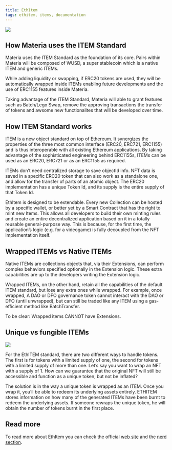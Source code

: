 ```yaml
---
title: EthItem
tags: ethitem, items, documentation
---
```


![](/images/item.jpg)

## How Materia uses the ITEM Standard

Materia uses the ITEM Standard as the foundation of its core. Pairs within Materia will be composed of WUSD, a super stablecoin which is a native ITEM and generic ITEMs.

While adding liquidity or swapping, if ERC20 tokens are used, they will be automatically wrapped inside ITEMs enabling future developments and the use of ERC1155 features inside Materia.

Taking advantage of the ITEM Standard, Materia will able to grant features such as Batch/Lego Swap, remove the approving transactions the transfer of tokens and awsome new functionalites that will be developed over time.

## How ITEM Standard works

ITEM is a new object standard on top of Ethereum. It synergizes the properties of the three most common interface (ERC20, ERC721, ERC1155) and is thus interoperable with all existing Ethereum applications. By taking advantage of the sophisticated engineering behind ERC1155s, ITEMs can be used as an ERC20, ERC721 or as an ERC1155 as required.

ITEMs don’t need centralized storage to save objectId info. NFT data is saved in a specific ERC20 token that can also work as a standalone one, and allow for the transfer of parts of an atomic object. The ERC20 implementation has a unique Token Id, and its supply is the entire supply of that Token Id.

EthItem is designed to be extendable. Every new Collection can be hosted by a specific wallet, or better yet by a Smart Contract that has the right to mint new Items. This allows all developers to build their own minting rules and create an entire decentralized application based on it in a totally reusable general-purpose way. This is because, for the first time, the application’s logic (e.g. for a videogame) is fully decoupled from the NFT implementation itself.

## Wrapped ITEMs vs Native ITEMs

Native ITEMs are collections objects that, via their Extensions, can perform complex behaviors specified optionally in the Extension logic. These extra capabilities are up to the developers writing the Extension logic.

Wrapped ITEMs, on the other hand, retain all the capabilities of the default ITEM standard, but lose any extra ones while wrapped. For example, once wrapped, A DAO or DFO governance token cannot interact with the DAO or DFO (until unwrapped), but can still be traded like any ITEM using a gas-efficient method like BatchTransfer.

To be clear: Wrapped items CANNOT have Extensions.

## Unique vs fungible ITEMs

![](/images/item-view.png)

For the EthITEM standard, there are two different ways to handle tokens. The first is for tokens with a limited supply of one, the second for tokens with a limited supply of more than one. Let’s say you want to wrap an NFT with a supply of 1. How can we guarantee that the original NFT will still be accessible and function as a unique token, but not be inflated?

The solution is in the way a unique token is wrapped as an ITEM. Once you wrap it, you’ll be able to redeem its underlying assets entirely. ETHITEM stores information on how many of the generated ITEMs have been burnt to redeem the underlying assets. If someone rewraps the unique token, he will obtain the number of tokens burnt in the first place.

## Read more

To read more about EthItem you can check the official [web site](https://ethitem.com/) and the [nerd section](https://ethitem.com/doc.html).


